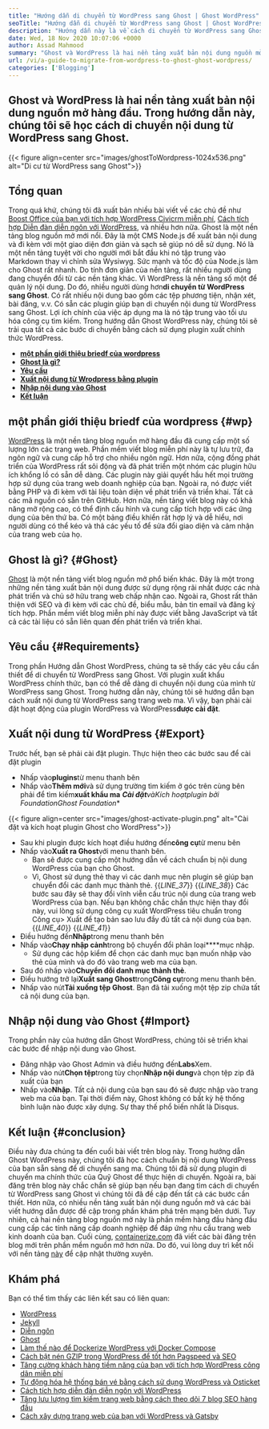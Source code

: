 ```yaml
---
title: "Hướng dẫn di chuyển từ WordPress sang Ghost | Ghost WordPress" 
seoTitle: "Hướng dẫn di chuyển từ WordPress sang Ghost | Ghost WordPress" 
description: "Hướng dẫn này là về cách di chuyển từ WordPress sang Ghost. Chúng tôi sẽ tìm hiểu cách di chuyển các bài đăng và trang của bạn sang ma từ trang web WordPress hiện có." 
date: Wed, 18 Nov 2020 10:07:06 +0000
author: Assad Mahmood
summary: "Ghost và WordPress là hai nền tảng xuất bản nội dung nguồn mở hàng đầu. Trong hướng dẫn này, chúng tôi sẽ học cách di chuyển nội dung từ WordPress sang Ghost." 
url: /vi/a-guide-to-migrate-from-wordpress-to-ghost-ghost-wordpress/
categories: ['Blogging']
---
```


## Ghost và WordPress là hai nền tảng xuất bản nội dung nguồn mở hàng đầu. Trong hướng dẫn này, chúng tôi sẽ học cách di chuyển nội dung từ WordPress sang Ghost.

{{< figure align=center src="images/ghostToWordpress-1024x536.png" alt="Di cư từ WordPress sang Ghost">}}


## Tổng quan
Trong quá khứ, chúng tôi đã xuất bản nhiều bài viết về các chủ đề như [Boost Office của bạn với tích hợp WordPress Civicrm miễn phí][1], [Cách tích hợp Diễn đàn diễn ngôn với WordPress][2], và nhiều hơn nữa. Ghost là một nền tảng blog nguồn mở mới nổi. Đây là một CMS Node.js để xuất bản nội dung và đi kèm với một giao diện đơn giản và sạch sẽ giúp nó dễ sử dụng. Nó là một nền tảng tuyệt vời cho người mới bắt đầu khi nó tập trung vào Markdown thay vì chỉnh sửa Wysiwyg. Sức mạnh và tốc độ của Node.js làm cho Ghost rất nhanh. Do tính đơn giản của nền tảng, rất nhiều người dùng đang chuyển đổi từ các nền tảng khác. Vì WordPress là nền tảng số một để quản lý nội dung.
Do đó, nhiều người dùng hơn**di chuyển từ WordPress sang Ghost**. Có rất nhiều nội dung bao gồm các tệp phương tiện, nhận xét, bài đăng, v.v. Có sẵn các plugin giúp bạn di chuyển nội dung từ WordPress sang Ghost. Lợi ích chính của việc áp dụng ma là nó tập trung vào tối ưu hóa công cụ tìm kiếm. Trong hướng dẫn Ghost WordPress này, chúng tôi sẽ trải qua tất cả các bước di chuyển bằng cách sử dụng plugin xuất chính thức WordPress.
* **[một phần giới thiệu briedf của wordpress][3]**
* **[Ghost là gì?][4]**
* **[Yêu cầu][5]**
* **[Xuất nội dung từ Wrodpress bằng plugin][6]**
* **[Nhập nội dung vào Ghost][7]**
* **[Kết luận][8]**

## **một phần giới thiệu briedf của wordpress** {#wp}
[WordPress][9] là một nền tảng blog nguồn mở hàng đầu đã cung cấp một số lượng lớn các trang web. Phần mềm viết blog miễn phí này là tự lưu trữ, đa ngôn ngữ và cung cấp hỗ trợ cho nhiều ngôn ngữ. Hơn nữa, cộng đồng phát triển của WordPress rất sôi động và đã phát triển một nhóm các plugin hữu ích khổng lồ có sẵn dễ dàng. Các plugin này giải quyết hầu hết mọi trường hợp sử dụng của trang web doanh nghiệp của bạn. Ngoài ra, nó được viết bằng PHP và đi kèm với tài liệu toàn diện về phát triển và triển khai. Tất cả các mã nguồn có sẵn trên GitHub. Hơn nữa, nền tảng viết blog này có khả năng mở rộng cao, có thể định cấu hình và cung cấp tích hợp với các ứng dụng của bên thứ ba. Có một bảng điều khiển rất hợp lý và dễ hiểu, nơi người dùng có thể kéo và thả các yếu tố để sửa đổi giao diện và cảm nhận của trang web của họ.

## **Ghost là gì?** {#Ghost}
[Ghost][10] là một nền tảng viết blog nguồn mở phổ biến khác. Đây là một trong những nền tảng xuất bản nội dung được sử dụng rộng rãi nhất được các nhà phát triển và chủ sở hữu trang web chấp nhận cao. Ngoài ra, Ghost rất thân thiện với SEO và đi kèm với các chủ đề, biểu mẫu, bản tin email và đăng ký tích hợp. Phần mềm viết blog miễn phí này được viết bằng JavaScript và tất cả các tài liệu có sẵn liên quan đến phát triển và triển khai.

## Yêu cầu   {#Requirements}
Trong phần Hướng dẫn Ghost WordPress, chúng ta sẽ thấy các yêu cầu cần thiết để di chuyển từ WordPress sang Ghost. Với plugin xuất khẩu WordPress chính thức, bạn có thể dễ dàng di chuyển nội dung của mình từ WordPress sang Ghost. Trong hướng dẫn này, chúng tôi sẽ hướng dẫn bạn cách xuất nội dung từ WordPress sang trang web ma. Vì vậy, bạn phải cài đặt hoạt động của plugin WordPress và WordPress**được cài đặt**.

## Xuất nội dung từ WordPress   {#Export}
Trước hết, bạn sẽ phải cài đặt plugin. Thực hiện theo các bước sau để cài đặt plugin
* Nhấp vào**plugins**từ menu thanh bên
* Nhấp vào**Thêm mới**và sử dụng trường tìm kiếm ở góc trên cùng bên phải để tìm kiếm**xuất khẩu ma**
***Cài đặt**và**Kích hoạt**plugin bởi Foundation**Ghost Foundation**

{{< figure align=center src="images/ghost-activate-plugin.png" alt="Cài đặt và kích hoạt plugin Ghost cho WordPress">}}

* Sau khi plugin được kích hoạt điều hướng đến**công cụ**từ menu bên
* Nhấp vào**Xuất ra Ghost**với menu thanh bên.
  * Bạn sẽ được cung cấp một hướng dẫn về cách chuẩn bị nội dung WordPress của bạn cho Ghost.
  * Vì, Ghost sử dụng thẻ thay vì các danh mục nên plugin sẽ giúp bạn chuyển đổi các danh mục thành thẻ.
{{_LINE_37_}}
{{_LINE_38_}}
    Các bước sau đây sẽ thay đổi vĩnh viễn cấu trúc nội dung của trang web WordPress của bạn. Nếu bạn không chắc chắn thực hiện thay đổi này, vui lòng sử dụng công cụ xuất WordPress tiêu chuẩn trong Công cụ> Xuất để tạo bản sao lưu đầy đủ tất cả nội dung của bạn.
{{_LINE_40_}}
{{_LINE_41_}}
* Điều hướng đến**Nhập**trong menu thanh bên
* Nhấp vào**Chạy nhập cảnh**trong bộ chuyển đổi phân loại****mục nhập.
  * Sử dụng các hộp kiểm để chọn các danh mục bạn muốn nhập vào thẻ của mình và do đó vào trang web ma của bạn.
* Sau đó nhấp vào**Chuyển đổi danh mục thành thẻ**.
* Điều hướng trở lại**Xuất sang Ghost**trong**Công cụ**trong menu thanh bên.
* Nhấp vào nút**Tải xuống tệp Ghost**. Bạn đã tải xuống một tệp zip chứa tất cả nội dung của bạn.

## Nhập nội dung vào Ghost   {#Import}
Trong phần này của hướng dẫn Ghost WordPress, chúng tôi sẽ triển khai các bước để nhập nội dung vào Ghost.
* Đăng nhập vào Ghost Admin và điều hướng đến**Labs**Xem.
* Nhấp vào nút**Chọn tệp**trong tùy chọn**Nhập nội dung**và chọn tệp zip đã xuất của bạn
* Nhấp vào**Nhập**. Tất cả nội dung của bạn sau đó sẽ được nhập vào trang web ma của bạn.
Tại thời điểm này, Ghost không có bất kỳ hệ thống bình luận nào được xây dựng. Sự thay thế phổ biến nhất là Disqus.

## Kết luận   {#conclusion}
Điều này đưa chúng ta đến cuối bài viết trên blog này. Trong hướng dẫn Ghost WordPress này, chúng tôi đã học cách chuẩn bị nội dung WordPress của bạn sẵn sàng để di chuyển sang ma. Chúng tôi đã sử dụng plugin di chuyển ma chính thức của Quỹ Ghost để thực hiện di chuyển. Ngoài ra, bài đăng trên blog này chắc chắn sẽ giúp bạn nếu bạn đang tìm cách di chuyển từ WordPress sang Ghost vì chúng tôi đã đề cập đến tất cả các bước cần thiết. Hơn nữa, có nhiều nền tảng xuất bản nội dung nguồn mở và các bài viết hướng dẫn được đề cập trong phần khám phá trên mạng bên dưới. Tuy nhiên, cả hai nền tảng blog nguồn mở này là phần mềm hàng đầu hàng đầu cung cấp các tính năng cấp doanh nghiệp để đáp ứng nhu cầu trang web kinh doanh của bạn.
Cuối cùng, [containerize.com][11] đã viết các bài đăng trên blog mới trên phần mềm nguồn mở hơn nữa. Do đó, vui lòng duy trì kết nối với nền tảng [này][12] để cập nhật thường xuyên.

## Khám phá
Bạn có thể tìm thấy các liên kết sau có liên quan:
  * [WordPress][9]
  * [Jekyll][13]
  * [Diễn ngôn][14]
  * [Ghost][10]
  * [Làm thế nào để Dockerize WordPress với Docker Compose][15]
  * [Cách bật nén GZIP trong WordPress để tốt hơn Pagspeed và SEO][16]
  * [Tăng cường khách hàng tiềm năng của bạn với tích hợp WordPress công dân miễn phí][1]
  * [Tự động hóa hệ thống bán vé bằng cách sử dụng WordPress và Osticket][17]
  * [Cách tích hợp diễn đàn diễn ngôn với WordPress][2]
  * [Tăng lưu lượng tìm kiếm trang web bằng cách theo dõi 7 blog SEO hàng đầu][18]
  * [Cách xây dựng trang web của bạn với WordPress và Gatsby][19]

  
[1]: https://blog.containerize.com/blogging/civicrm-wordpress-integration-wordpress-tutorial/
[2]: https://blog.containerize.com/blogging/how-to-integrate-discourse-forum-with-wordpress/
[3]: #wp
[4]: #ghost
[5]: #requirements
[6]: #export
[7]: #import
[8]: #conclusion
[9]: https://products.containerize.com/blogging/wordpress/
[10]: https://products.containerize.com/blogging/ghost/
[11]: https://www.containerize.com/
[12]: https://blog.containerize.com/
[13]: https://products.containerize.com/blogging/jekyll/
[14]: https://products.containerize.com/discussion-forum/discourse/
[15]: https://blog.containerize.com/blogging/how-to-dockerize-wordpress-docker-wordpress/
[16]: https://blog.containerize.com/blogging/how-to-enable-gzip-compression-in-wordpress-gzip-wordpress/
[17]: https://blog.containerize.com/blogging/automate-ticketing-system-using-wordpress-and-osticket/
[18]: https://blog.containerize.com/blogging/increase-website-search-traffic-by-following-top-7-seo-blogs/
[19]: https://blog.containerize.com/blogging/how-does-gatsby-integrate-with-wordpress-gatsby-wordpress/
